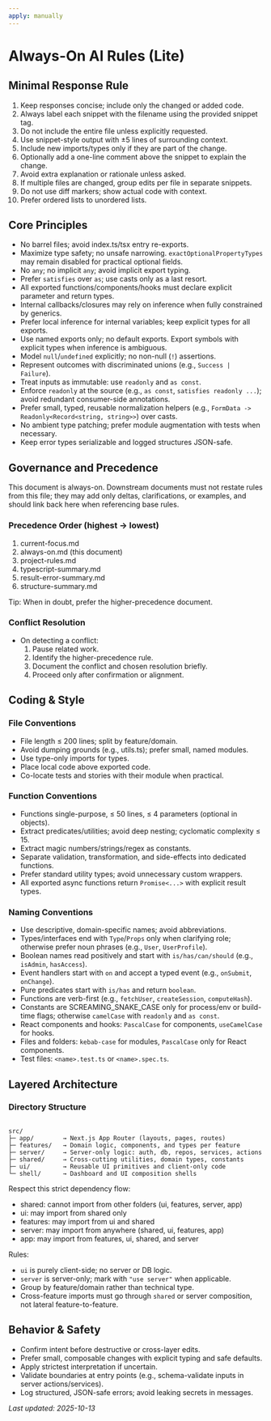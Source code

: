 ```yaml
---
apply: manually
---
```


# Always-On AI Rules (Lite)

## Minimal Response Rule

1. Keep responses concise; include only the changed or added code.
2. Always label each snippet with the filename using the provided snippet tag.
3. Do not include the entire file unless explicitly requested.
4. Use snippet-style output with ±5 lines of surrounding context.
5. Include new imports/types only if they are part of the change.
6. Optionally add a one-line comment above the snippet to explain the change.
7. Avoid extra explanation or rationale unless asked.
8. If multiple files are changed, group edits per file in separate snippets.
9. Do not use diff markers; show actual code with context.
10. Prefer ordered lists to unordered lists.

## Core Principles

- No barrel files; avoid index.ts/tsx entry re-exports.
- Maximize type safety; no unsafe narrowing. `exactOptionalPropertyTypes` may remain disabled for practical optional fields.
- No `any`; no implicit `any`; avoid implicit export typing.
- Prefer `satisfies` over `as`; use casts only as a last resort.
- All exported functions/components/hooks must declare explicit parameter and return types.
- Internal callbacks/closures may rely on inference when fully constrained by generics.
- Prefer local inference for internal variables; keep explicit types for all exports.
- Use named exports only; no default exports. Export symbols with explicit types when inference is ambiguous.
- Model `null`/`undefined` explicitly; no non-null (`!`) assertions.
- Represent outcomes with discriminated unions (e.g., `Success | Failure`).
- Treat inputs as immutable: use `readonly` and `as const`.
- Enforce `readonly` at the source (e.g., `as const`, `satisfies readonly ...`); avoid redundant consumer-side annotations.
- Prefer small, typed, reusable normalization helpers (e.g., `FormData -> Readonly<Record<string, string>>`) over casts.
- No ambient type patching; prefer module augmentation with tests when necessary.
- Keep error types serializable and logged structures JSON-safe.

## Governance and Precedence

This document is always-on. Downstream documents must not restate rules from this file; they may add only deltas, clarifications, or examples, and should link back here when referencing base rules.

### Precedence Order (highest → lowest)

1. current-focus.md
2. always-on.md (this document)
3. project-rules.md
4. typescript-summary.md
5. result-error-summary.md
6. structure-summary.md

Tip: When in doubt, prefer the higher-precedence document.

### Conflict Resolution

- On detecting a conflict:
  1. Pause related work.
  2. Identify the higher-precedence rule.
  3. Document the conflict and chosen resolution briefly.
  4. Proceed only after confirmation or alignment.

## Coding & Style

### File Conventions

- File length ≤ 200 lines; split by feature/domain.
- Avoid dumping grounds (e.g., utils.ts); prefer small, named modules.
- Use type-only imports for types.
- Place local code above exported code.
- Co-locate tests and stories with their module when practical.

### Function Conventions

- Functions single-purpose, ≤ 50 lines, ≤ 4 parameters (optional in objects).
- Extract predicates/utilities; avoid deep nesting; cyclomatic complexity ≤ 15.
- Extract magic numbers/strings/regex as constants.
- Separate validation, transformation, and side-effects into dedicated functions.
- Prefer standard utility types; avoid unnecessary custom wrappers.
- All exported async functions return `Promise<...>` with explicit result types.

### Naming Conventions

- Use descriptive, domain-specific names; avoid abbreviations.
- Types/interfaces end with `Type`/`Props` only when clarifying role; otherwise prefer noun phrases (e.g., `User`, `UserProfile`).
- Boolean names read positively and start with `is/has/can/should` (e.g., `isAdmin`, `hasAccess`).
- Event handlers start with `on` and accept a typed event (e.g., `onSubmit`, `onChange`).
- Pure predicates start with `is/has` and return `boolean`.
- Functions are verb-first (e.g., `fetchUser`, `createSession`, `computeHash`).
- Constants are SCREAMING_SNAKE_CASE only for process/env or build-time flags; otherwise `camelCase` with `readonly` and `as const`.
- React components and hooks: `PascalCase` for components, `useCamelCase` for hooks.
- Files and folders: `kebab-case` for modules, `PascalCase` only for React components.
- Test files: `<name>.test.ts` or `<name>.spec.ts`.

## Layered Architecture

### Directory Structure

```

src/
├─ app/        → Next.js App Router (layouts, pages, routes)
├─ features/   → Domain logic, components, and types per feature
├─ server/     → Server-only logic: auth, db, repos, services, actions
├─ shared/     → Cross-cutting utilities, domain types, constants
├─ ui/         → Reusable UI primitives and client-only code
└─ shell/      → Dashboard and UI composition shells
```

Respect this strict dependency flow:

- shared: cannot import from other folders (ui, features, server, app)
- ui: may import from shared only
- features: may import from ui and shared
- server: may import from anywhere (shared, ui, features, app)
- app: may import from features, ui, shared, and server

Rules:

- `ui` is purely client-side; no server or DB logic.
- `server` is server-only; mark with `"use server"` when applicable.
- Group by feature/domain rather than technical type.
- Cross-feature imports must go through `shared` or server composition, not lateral feature-to-feature.

## Behavior & Safety

- Confirm intent before destructive or cross-layer edits.
- Prefer small, composable changes with explicit typing and safe defaults.
- Apply strictest interpretation if uncertain.
- Validate boundaries at entry points (e.g., schema-validate inputs in server actions/services).
- Log structured, JSON-safe errors; avoid leaking secrets in messages.

_Last updated: 2025-10-13_
